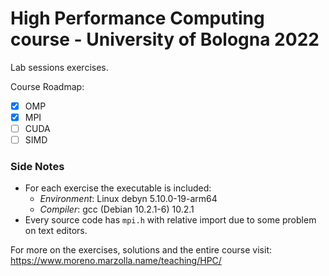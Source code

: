 # High Performance Computing course - University of Bologna 2022
Lab sessions exercises.  

Course Roadmap:
- [x] OMP
- [x] MPI
- [ ] CUDA
- [ ] SIMD

### Side Notes
- For each exercise the executable is included:
  - *Environment*: Linux debyn 5.10.0-19-arm64
  - *Compiler*: gcc (Debian 10.2.1-6) 10.2.1
- Every source code has `mpi.h` with relative import due to some problem on text editors.

For more on the exercises, solutions and the entire course visit:
https://www.moreno.marzolla.name/teaching/HPC/

